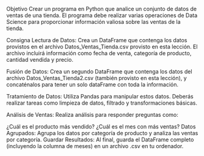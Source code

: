 Objetivo
Crear un programa en Python que analice un conjunto de datos de ventas de una tienda. El programa debe realizar varias operaciones de Data Science para proporcionar información valiosa sobre las ventas de la tienda.

Consigna
Lectura de Datos: Crea un DataFrame que contenga los datos provistos en el archivo Datos_Ventas_Tienda.csv provisto en esta lección. El archivo incluirá información como fecha de venta, categoría de producto, cantidad vendida y precio.

Fusión de Datos: Crea un segundo DataFrame que contenga los datos del archivo Datos_Ventas_Tienda2.csv (también provisto en esta lección), y concaténalos para tener un solo dataFrame con toda la información.

Tratamiento de Datos: Utiliza Pandas para manipular estos datos. Deberás realizar tareas como limpieza de datos, filtrado y transformaciones básicas.

Análisis de Ventas: Realiza análisis para responder preguntas como:

¿Cuál es el producto más vendido?
¿Cuál es el mes con más ventas?
Datos Agrupados: Agrupa los datos por categoría de producto y analiza las ventas por categoría.
Guardar Resultados: Al final, guarda el DataFrame completo (incluyendo la columna de meses) en un archivo .csv en tu ordenador.

